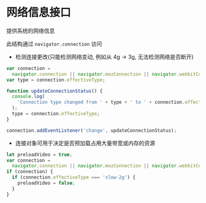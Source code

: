 # 网络信息接口

提供系统的网络信息

此结构通过 `navigator.connection` 访问

- 检测连接更改(只能检测网络变动, 例如从 4g -> 3g, 无法检测网络是否断开)

```js
var connection =
  navigator.connection || navigator.mozConnection || navigator.webkitConnection;
var type = connection.effectiveType;

function updateConnectionStatus() {
  console.log(
    'Connection type changed from ' + type + ' to ' + connection.effectiveType
  );
  type = connection.effectiveType;
}

connection.addEventListener('change', updateConnectionStatus);
```

- 连接对象可用于决定是否预加载占用大量带宽或内存的资源

```js
let preloadVideo = true;
var connection =
  navigator.connection || navigator.mozConnection || navigator.webkitConnection;
if (connection) {
  if (connection.effectiveType === 'slow-2g') {
    preloadVideo = false;
  }
}
```
